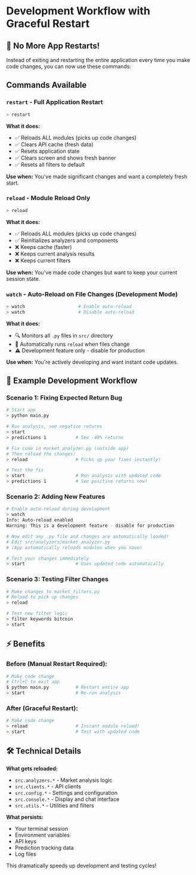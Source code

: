 # Development Workflow with Graceful Restart

## 🔄 No More App Restarts!

Instead of exiting and restarting the entire application every time you make code changes, you can now use these commands:

## Commands Available

### **`restart`** - Full Application Restart
```bash
> restart
```
**What it does:**
- ✅ Reloads ALL modules (picks up code changes)
- ✅ Clears API cache (fresh data)
- ✅ Resets application state 
- ✅ Clears screen and shows fresh banner
- ✅ Resets all filters to default

**Use when:** You've made significant changes and want a completely fresh start.

### **`reload`** - Module Reload Only  
```bash
> reload
```
**What it does:**
- ✅ Reloads ALL modules (picks up code changes)
- ✅ Reinitializes analyzers and components
- ❌ Keeps cache (faster)
- ❌ Keeps current analysis results
- ❌ Keeps current filters

**Use when:** You've made code changes but want to keep your current session state.

### **`watch`** - Auto-Reload on File Changes (Development Mode)
```bash
> watch                    # Enable auto-reload
> watch                    # Disable auto-reload
```
**What it does:**
- 🔍 Monitors all `.py` files in `src/` directory
- 🔄 Automatically runs `reload` when files change
- ⚠️ Development feature only - disable for production

**Use when:** You're actively developing and want instant code updates.

## 🚀 Example Development Workflow

### **Scenario 1: Fixing Expected Return Bug**
```bash
# Start app
> python main.py

# Run analysis, see negative returns
> start
> predictions 1           # See -49% returns

# Fix code in market_analyzer.py (outside app)
# Then reload the changes:
> reload                  # Picks up your fixes instantly!

# Test the fix
> start                   # Run analysis with updated code
> predictions 1           # See positive returns now!
```

### **Scenario 2: Adding New Features**
```bash
# Enable auto-reload during development
> watch
Info: Auto-reload enabled
Warning: This is a development feature - disable for production

# Now edit any .py file and changes are automatically loaded!
# Edit src/analyzers/market_analyzer.py
# (App automatically reloads modules when you save)

# Test your changes immediately
> start                   # Uses updated code automatically
```

### **Scenario 3: Testing Filter Changes**
```bash
# Make changes to market_filters.py
# Reload to pick up changes
> reload

# Test new filter logic
> filter keywords bitcoin
> start
```

## ⚡ Benefits

### **Before (Manual Restart Required):**
```bash
# Make code change
# Ctrl+C to exit app
$ python main.py          # Restart entire app
> start                   # Re-run analysis
```

### **After (Graceful Restart):**
```bash
# Make code change
> reload                  # Instant module reload!
> start                   # Test with updated code
```

## 🛠️ Technical Details

**What gets reloaded:**
- `src.analyzers.*` - Market analysis logic
- `src.clients.*` - API clients  
- `src.config.*` - Settings and configuration
- `src.console.*` - Display and chat interface
- `src.utils.*` - Utilities and filters

**What persists:**
- Your terminal session
- Environment variables
- API keys
- Prediction tracking data
- Log files

This dramatically speeds up development and testing cycles!